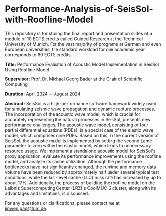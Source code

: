 # Performance-Analysis-of-SeisSol-with-Roofline-Model

This repository is for storing the final report and presentation slides of a module of 10 ECTS credits called Guided Research at the Technical University of Munich. For the vast majority of programs at German and even European universities, the standard workload for one academic year corresponds to 60 ECTS credits. 

**Title:** Performance Evaluation of Acoustic Model Implementation in SeisSol Using Roofline Model  

**Supervisor:** Prof. Dr. Michael Georg Bader at the Chair of Scientific Computing  

**Duration:** April 2024 -- August 2024  

**Abstract:** SeisSol is a high-performance software framework widely used for simulating seismic wave propagation and dynamic rupture processes. The incorporation of the acoustic wave model, which is crucial for accurately representing the natural processes in SeisSol, presents new performance challenges. The acoustic wave model, consisting of four partial differential equations (PDEs), is a special case of the elastic wave model, which comprises nine PDEs. Based on this, in the current version of SeisSol, the acoustic model is implemented by setting the second Lamé parameter to zero within the elastic model, which leads to unnecessary resource usage. We implement a standalone acoustic model for SeisSol's proxy application, evaluate its performance improvements using the roofline model, and analyze its cache utilization. Although the performance bottlenecks have not significantly changed, the runtime and memory data volume have been reduced by approximately half under several typical test conditions, while the last-level cache (LLC) miss rate has increased by up to about 17%. Additionally, the process of building the roofline model on the Leibniz Supercomputing Center (LRZ)'s CoolMUC-2 cluster, along with its advantages and limitations, is discussed.

For any questions or clarifications, please contact me at jinwen.pan@tum.de.
